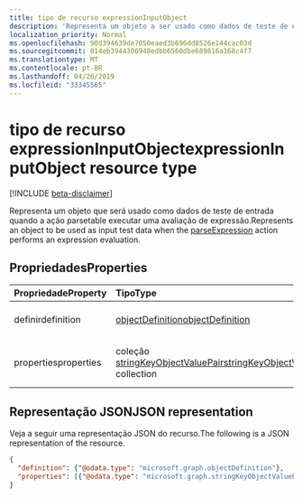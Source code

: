 ```yaml
---
title: tipo de recurso expressionInputObject
description: 'Representa um objeto a ser usado como dados de teste de entrada quando a ação [synchronizationSchema: ParseName](../api/synchronization_synchronizationschema_parseexpression.md) executa uma avaliação de expressão.'
localization_priority: Normal
ms.openlocfilehash: 90d394639de7050eaed3b696dd8526e144cac03d
ms.sourcegitcommit: 014eb3944306948edbb6560dbe689816a168c4f7
ms.translationtype: MT
ms.contentlocale: pt-BR
ms.lasthandoff: 04/26/2019
ms.locfileid: "33345565"
---
```

# <a name="expressioninputobject-resource-type"></a><span data-ttu-id="5ed3b-103">tipo de recurso expressionInputObject</span><span class="sxs-lookup"><span data-stu-id="5ed3b-103">expressionInputObject resource type</span></span>

[!INCLUDE [beta-disclaimer](../../includes/beta-disclaimer.md)]

<span data-ttu-id="5ed3b-104">Representa um objeto que será usado como dados de teste de entrada [](../api/synchronization-synchronizationschema-parseexpression.md) quando a ação parsetable executar uma avaliação de expressão.</span><span class="sxs-lookup"><span data-stu-id="5ed3b-104">Represents an object to be used as input test data when the [parseExpression](../api/synchronization-synchronizationschema-parseexpression.md) action performs an expression evaluation.</span></span>

## <a name="properties"></a><span data-ttu-id="5ed3b-105">Propriedades</span><span class="sxs-lookup"><span data-stu-id="5ed3b-105">Properties</span></span>
| <span data-ttu-id="5ed3b-106">Propriedade</span><span class="sxs-lookup"><span data-stu-id="5ed3b-106">Property</span></span>     | <span data-ttu-id="5ed3b-107">Tipo</span><span class="sxs-lookup"><span data-stu-id="5ed3b-107">Type</span></span>   |<span data-ttu-id="5ed3b-108">Descrição</span><span class="sxs-lookup"><span data-stu-id="5ed3b-108">Description</span></span>|
|:---------------|:--------|:----------|
|<span data-ttu-id="5ed3b-109">definir</span><span class="sxs-lookup"><span data-stu-id="5ed3b-109">definition</span></span>|[<span data-ttu-id="5ed3b-110">objectDefinition</span><span class="sxs-lookup"><span data-stu-id="5ed3b-110">objectDefinition</span></span>](synchronization-objectdefinition.md)|<span data-ttu-id="5ed3b-111">Definição do objeto Test.</span><span class="sxs-lookup"><span data-stu-id="5ed3b-111">Definition of the test object.</span></span>|
|<span data-ttu-id="5ed3b-112">properties</span><span class="sxs-lookup"><span data-stu-id="5ed3b-112">properties</span></span>|<span data-ttu-id="5ed3b-113">coleção [stringKeyObjectValuePair](synchronization-stringkeyobjectvaluepair.md)</span><span class="sxs-lookup"><span data-stu-id="5ed3b-113">[stringKeyObjectValuePair](synchronization-stringkeyobjectvaluepair.md) collection</span></span>|<span data-ttu-id="5ed3b-114">Valores de Propriedade do objeto Test.</span><span class="sxs-lookup"><span data-stu-id="5ed3b-114">Property values of the test object.</span></span>|

## <a name="json-representation"></a><span data-ttu-id="5ed3b-115">Representação JSON</span><span class="sxs-lookup"><span data-stu-id="5ed3b-115">JSON representation</span></span>

<span data-ttu-id="5ed3b-116">Veja a seguir uma representação JSON do recurso.</span><span class="sxs-lookup"><span data-stu-id="5ed3b-116">The following is a JSON representation of the resource.</span></span>

<!-- {
  "blockType": "resource",
  "optionalProperties": [

  ],
  "@odata.type": "microsoft.graph.expressionInputObject"
}-->

```json
{
  "definition": {"@odata.type": "microsoft.graph.objectDefinition"},
  "properties": [{"@odata.type": "microsoft.graph.stringKeyObjectValuePair"}]
}

```

<!-- uuid: 8fcb5dbc-d5aa-4681-8e31-b001d5168d79
2015-10-25 14:57:30 UTC -->
<!--
{
  "type": "#page.annotation",
  "description": "expressionInputObject resource",
  "keywords": "",
  "section": "documentation",
  "tocPath": "",
  "suppressions": []
}
-->
